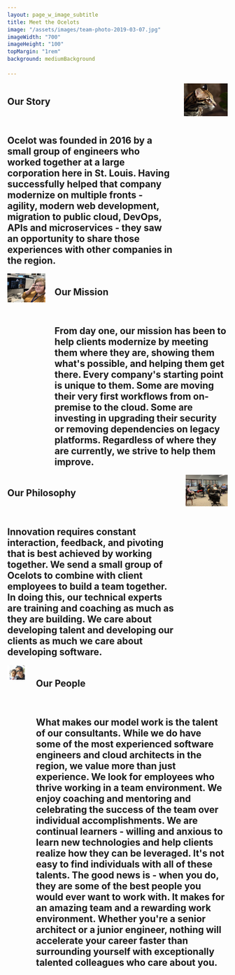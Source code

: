 ```yaml
---
layout: page_w_image_subtitle
title: Meet the Ocelots
image: "/assets/images/team-photo-2019-03-07.jpg"
imageWidth: "700"
imageHeight: "100"
topMargin: "1rem"
background: mediumBackground

---
```


<div>
  <div id="our-story">
    <section class="hero is-medium">
      <div class="hero-body">
        <div class="container has-text-centered">
          <div class="columns is-vcentered">
            <div class="column is-8">
              <h1 class="title title__spacing-medium">
                Our Story
              </h1>
              <br/>
              <h2 class="subtitle subtitle__spacing-small">
              Ocelot was founded in 2016 by a small group of engineers who worked together at a large corporation here in St. Louis. Having successfully helped that company modernize on multiple fronts - agility, modern web development, migration to public cloud, DevOps, APIs and microservices - they saw an opportunity to share those experiences with other companies in the region.
              </h2>
            </div>
            <div class="column is-4">
              <img src="/assets/images/majestic_ocelot.jpg" class="is-16by9" alt="Ocelots">
            </div>
          </div>
        </div>
      </div>
    </section>
  </div>
  <div id="our-mission">
    <section class="hero hero--dark-background">
      <div class="hero-body hero-body--dark-background">
        <div class="container has-text-centered">
          <div class="columns is-vcentered">
            <div class="column is-4">
              <img src="/assets/images/kara.jpg" class="is-16by9" alt="Ocelots">
            </div>
            <div class="column is-8">
              <h1 class="title title__spacing-medium">
                Our Mission
              </h1>
              <br/>
              <h2 class="subtitle subtitle__spacing-small">
              From day one, our mission has been to help clients modernize by meeting them where they are, showing them what's possible, and helping them get there. Every company's starting point is unique to them. Some are moving their very first workflows from on-premise to the cloud. Some are investing in upgrading their security or removing dependencies on legacy platforms. Regardless of where they are currently, we strive to help them improve.
              </h2>
            </div>
          </div>
        </div>
      </div>
    </section>
  </div>
  <div id="our-story">
    <section class="hero is-medium">
      <div class="hero-body">
        <div class="container has-text-centered">
          <div class="columns is-vcentered">
            <div class="column is-8">
              <h1 class="title title__spacing-medium">
                Our Philosophy
              </h1>
              <br/>
              <h2 class="subtitle subtitle__spacing-small">
              Innovation requires constant interaction, feedback, and pivoting that is best achieved by working together. We send a small group of Ocelots to combine with client employees to build a team together. In doing this, our technical experts are training and coaching as much as they are building. We care about developing talent and developing our clients as much we care about developing software.
              </h2>
            </div>
            <div class="column is-4">
              <img src="/assets/images/all-hands.jpg" class="is-16by9" alt="Ocelots">
            </div>
          </div>
        </div>
      </div>
    </section>
  </div>
    <div id="our-mission">
    <section class="hero hero--dark-background is-small">
      <div class="hero-body hero-body--dark-background">
        <div class="container has-text-centered">
          <div class="columns is-vcentered">
            <div class="column is-4">
              <img src="/assets/images/marquis.jpg" class="is-16by9" alt="Ocelots">
            </div>
            <div class="column is-8">
              <h1 class="title title__spacing-medium">
                Our People
              </h1>
              <br/>
              <h2 class="subtitle subtitle__spacing-small">
              What makes our model work is the talent of our consultants. While we do have some of the most experienced software engineers and cloud architects in the region, we value more than just experience. We look for employees who thrive working in a team environment. We enjoy coaching and mentoring and celebrating the success of the team over individual accomplishments. We are continual learners - willing and anxious to learn new technologies and help clients realize how they can be leveraged.
              It's not easy to find individuals with all of these talents. The good news is - when you do, they are some of the best people you would ever want to work with. It makes for an amazing team and a rewarding work environment. Whether you're a senior architect or a junior engineer, nothing will accelerate your career faster than surrounding yourself with exceptionally talented colleagues who care about you.
              </h2>
            </div>
          </div>
        </div>
      </div>
    </section>
  </div>
</div>

<!-- 

## Ocelots in the wild

*Thrilled to have our Managing Director, Mike Weaver, share his experiences with the St Louis Women in Tech Exchange on the topic of "The Confident You".  It was a fantastic event, and we were honored to participate.*

<img src="/assets/images/wite.png" alt="divider" width="3500" height="752"/>

---

*We are very proud to help sponsor LaunchCode's annual Trivia Night this past weekend.  Such an amazing organization helping so many people get started in their careers and improving the community.  And one of our teams (quarterbacked by co-founder John O'Malley) won the entire trivia event!*

<img src="/assets/images/trivia.png" alt="divider" width="3500" height="752"/>

---

*And of course, making sure our friends and employees stay well fed*

<img src="/assets/images/tasteofstl.png" alt="divider" width="3500" height="752"/>
 -->



